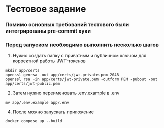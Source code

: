 # Тестовое задание

### Помимо основных требований тестового были интегрированы pre-commit хуки

### Перед запуском необходимо выполнить несколько шагов

1. Нужно создать папку с приватным и публичном ключом для корректной работы JWT-токенов
```shell
mkdir app/certs
openssl genrsa -out app/certs/jwt-private.pem 2048
openssl rsa -in app/certs/jwt-private.pem -outform PEM -pubout -out app/certs/jwt-public.pem
```

2. Затем нужно переименовать .env.example в .env
```shell
mv app/.env.example app/.env
```

4. После можно запускать приложение
```shell
docker compose up --build
```













